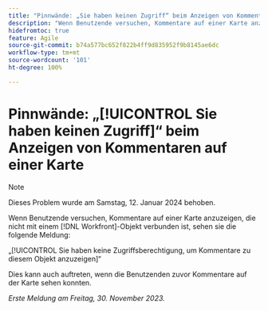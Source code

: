 ```yaml
---
title: "Pinnwände: „Sie haben keinen Zugriff“ beim Anzeigen von Kommentaren auf einer Karte."
description: "Wenn Benutzende versuchen, Kommentare auf einer Karte anzuzeigen, die nicht mit einem Workfront-Objekt verbunden ist, wird ihnen eine Fehlermeldung angezeigt."
hidefromtoc: true
feature: Agile
source-git-commit: b74a577bc652f822b4ff9d835952f9b8145ae6dc
workflow-type: tm+mt
source-wordcount: '101'
ht-degree: 100%

---
```



# Pinnwände: „[!UICONTROL Sie haben keinen Zugriff]“ beim Anzeigen von Kommentaren auf einer Karte

>[!NOTE]
>
>Dieses Problem wurde am Samstag, 12. Januar 2024 behoben.

Wenn Benutzende versuchen, Kommentare auf einer Karte anzuzeigen, die nicht mit einem [!DNL Workfront]-Objekt verbunden ist, sehen sie die folgende Meldung:

„[!UICONTROL Sie haben keine Zugriffsberechtigung, um Kommentare zu diesem Objekt anzuzeigen]“

Dies kann auch auftreten, wenn die Benutzenden zuvor Kommentare auf der Karte sehen konnten.

_Erste Meldung am Freitag, 30. November 2023._
